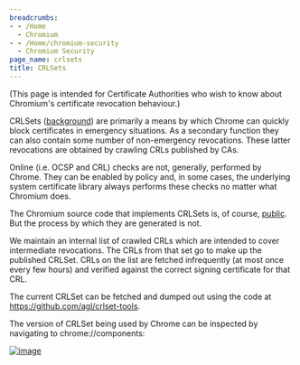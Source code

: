 ```yaml
---
breadcrumbs:
- - /Home
  - Chromium
- - /Home/chromium-security
  - Chromium Security
page_name: crlsets
title: CRLSets
---
```


(This page is intended for Certificate Authorities who wish to know about
Chromium's certificate revocation behaviour.)

CRLSets ([background](https://www.imperialviolet.org/2012/02/05/crlsets.html))
are primarily a means by which Chrome can quickly block certificates in
emergency situations. As a secondary function they can also contain some number
of non-emergency revocations. These latter revocations are obtained by crawling
CRLs published by CAs.

Online (i.e. OCSP and CRL) checks are not, generally, performed by Chrome. They
can be enabled by policy and, in some cases, the underlying system certificate
library always performs these checks no matter what Chromium does.

The Chromium source code that implements CRLSets is, of course,
[public](https://chromium.googlesource.com/chromium/src/+/master/net/cert/crl_set.cc).
But the process by which they are generated is not.

We maintain an internal list of crawled CRLs which are intended to cover
intermediate revocations. The CRLs from that set go to make up the published
CRLSet. CRLs on the list are fetched infrequently (at most once every few hours)
and verified against the correct signing certificate for that CRL.

The current CRLSet can be fetched and dumped out using the code at
<https://github.com/agl/crlset-tools>.

The version of CRLSet being used by Chrome can be inspected by navigating to
chrome://components:

[<img alt="image"
src="/Home/chromium-security/crlsets/CRLSetComponents.png">](/Home/chromium-security/crlsets/CRLSetComponents.png)